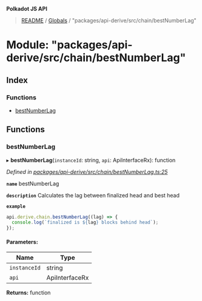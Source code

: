 **Polkadot JS API**

> [README](../README.md) / [Globals](../globals.md) / "packages/api-derive/src/chain/bestNumberLag"

# Module: "packages/api-derive/src/chain/bestNumberLag"

## Index

### Functions

* [bestNumberLag](_packages_api_derive_src_chain_bestnumberlag_.md#bestnumberlag)

## Functions

### bestNumberLag

▸ **bestNumberLag**(`instanceId`: string, `api`: ApiInterfaceRx): function

*Defined in [packages/api-derive/src/chain/bestNumberLag.ts:25](https://github.com/polkadot-js/api/blob/c27e41be3/packages/api-derive/src/chain/bestNumberLag.ts#L25)*

**`name`** bestNumberLag

**`description`** Calculates the lag between finalized head and best head

**`example`** 
<BR>

```javascript
api.derive.chain.bestNumberLag((lag) => {
  console.log(`finalized is ${lag} blocks behind head`);
});
```

#### Parameters:

Name | Type |
------ | ------ |
`instanceId` | string |
`api` | ApiInterfaceRx |

**Returns:** function
